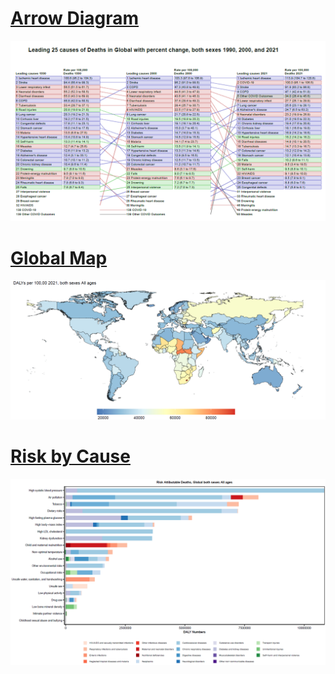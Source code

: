 # [Arrow Diagram](Arrow_diagram)
![screenshot](Arrow_diagram/inputs/arrow.png)

# [Global Map](Global_map)
![screenshot](Global_map/Inputs/map.png)

# [Risk by Cause](Risk_by_cause)
![screenshot](Risk_by_cause/input/risk_bar.png)